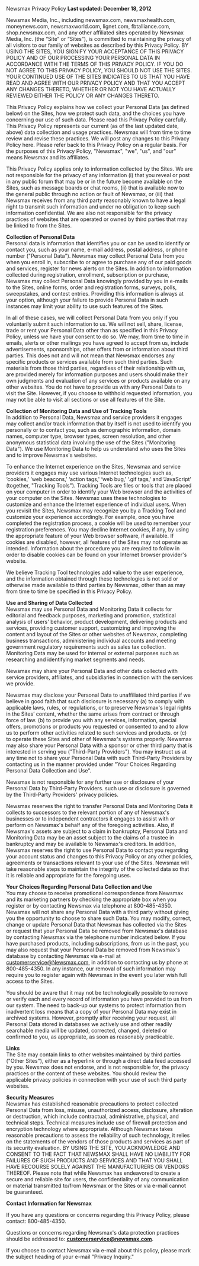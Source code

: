 Newsmax Privacy Policy **Last updated: December 18, 2012**

Newsmax Media, Inc., including newsmax.com, newsmaxhealth.com, moneynews.com, newsmaxworld.com, lignet.com, fbtalliance.com, shop.newsmax.com, and any other affiliated sites operated by Newsmax Media, Inc. (the “Site” or “Sites”), is committed to maintaining the privacy of all visitors to our family of websites as described by this Privacy Policy. BY USING THE SITES, YOU SIGNIFY YOUR ACCEPTANCE OF THIS PRIVACY POLICY AND OF OUR PROCESSING YOUR PERSONAL DATA IN ACCORDANCE WITH THE TERMS OF THIS PRIVACY POLICY. IF YOU DO NOT AGREE TO THIS PRIVACY POLICY, YOU SHOULD NOT USE THE SITES. YOUR CONTINUED USE OF THE SITES INDICATES TO US THAT YOU HAVE READ AND AGREE WITH OUR PRIVACY POLICY AND THAT YOU ACCEPT ANY CHANGES THERETO, WHETHER OR NOT YOU HAVE ACTUALLY REVIEWED EITHER THE POLICY OR ANY CHANGES THERETO.

This Privacy Policy explains how we collect your Personal Data (as defined below) on the Sites, how we protect such data, and the choices you have concerning our use of such data. Please read this Privacy Policy carefully. This Privacy Policy represents our current (as of the last updated date, above) data collection and usage practices. Newsmax will from time to time review and revise these practices. We will post any changes to this Privacy Policy here. Please refer back to this Privacy Policy on a regular basis. For the purposes of this Privacy Policy, "Newsmax", "we", "us", and "our" means Newsmax and its affiliates.

This Privacy Policy applies only to information collected by the Sites. We are not responsible for the privacy of any information (i) that you reveal or post in any public forum that may be or in the future become available on the Sites, such as message boards or chat rooms, (ii) that is available now to the general public through no action or fault of Newsmax, or (iii) that Newsmax receives from any third party reasonably known to have a legal right to transmit such information and under no obligation to keep such information confidential. We are also not responsible for the privacy practices of websites that are operated or owned by third parties that may be linked to from the Sites.

**Collection of Personal Data**  
Personal data is information that identifies you or can be used to identify or contact you, such as your name, e-mail address, postal address, or phone number ("Personal Data"). Newsmax may collect Personal Data from you when you enroll in, subscribe to or agree to purchase any of our paid goods and services, register for news alerts on the Sites. In addition to information collected during registration, enrollment, subscription or purchase, Newsmax may collect Personal Data knowingly provided by you in e-mails to the Sites, online forms, order and registration forms, surveys, polls, sweepstakes, and contest entries. Providing this information is always at your option, although your failure to provide Personal Data in such instances may limit your ability to use such features of the Sites.

In all of these cases, we will collect Personal Data from you only if you voluntarily submit such information to us. We will not sell, share, license, trade or rent your Personal Data other than as specified in this Privacy Policy, unless we have your consent to do so. We may, from time to time in emails, alerts or other mailings you have agreed to accept from us, include advertisements, sponsorships, other offers from or information about third parties. This does not and will not mean that Newsmax endorses any specific products or services available from such third parties. Such materials from those third parties, regardless of their relationship with us, are provided merely for information purposes and users should make their own judgments and evaluation of any services or products available on any other websites. You do not have to provide us with any Personal Data to visit the Site. However, if you choose to withhold requested information, you may not be able to visit all sections or use all features of the Site.

**Collection of Monitoring Data and Use of Tracking Tools**  
In addition to Personal Data, Newsmax and service providers it engages may collect and/or track information that by itself is not used to identify you personally or to contact you, such as demographic information, domain names, computer type, browser types, screen resolution, and other anonymous statistical data involving the use of the Sites ("Monitoring Data"). We use Monitoring Data to help us understand who uses the Sites and to improve Newsmax's websites.

To enhance the Internet experience on the Sites, Newsmax and service providers it engages may use various Internet technologies such as, ‘cookies,' ‘web beacons,’ ‘action tags,' ‘web bug,' ‘.gif tags,' and ‘JavaScript' (together, "Tracking Tools"). Tracking Tools are files or tools that are placed on your computer in order to identify your Web browser and the activities of your computer on the Sites. Newsmax uses these technologies to customize and enhance the Internet experience of individual users. When you revisit the Sites, Newsmax may recognize you by a Tracking Tool and customize your experience accordingly. For example, once you have completed the registration process, a cookie will be used to remember your registration preferences. You may decline Internet cookies, if any, by using the appropriate feature of your Web browser software, if available. If cookies are disabled, however, all features of the Sites may not operate as intended. Information about the procedure you are required to follow in order to disable cookies can be found on your Internet browser provider's website.

We believe Tracking Tool technologies add value to the user experience, and the information obtained through these technologies is not sold or otherwise made available to third parties by Newsmax, other than as may from time to time be specified in this Privacy Policy.

**Use and Sharing of Data Collected**  
Newsmax may use Personal Data and Monitoring Data it collects for editorial and feedback purposes, marketing and promotion, statistical analysis of users' behavior, product development, delivering products and services, providing customer support, customizing and improving the content and layout of the Sites or other websites of Newsmax, completing business transactions, administering individual accounts and meeting government regulatory requirements such as sales tax collection. Monitoring Data may be used for internal or external purposes such as researching and identifying market segments and needs.

Newsmax may share your Personal Data and other data collected with service providers, affiliates, and subsidiaries in connection with the services we provide.

Newsmax may disclose your Personal Data to unaffiliated third parties if we believe in good faith that such disclosure is necessary (a) to comply with applicable laws, rules, or regulations, or to preserve Newsmax's legal rights in the Sites’ content, whether the same arises from contract or through force of law. (b) to provide you with any services, information, special offers, promotions or products you requested or consented to and to allow us to perform other activities related to such services and products. or (c) to operate these Sites and other of Newsmax's systems properly. Newsmax may also share your Personal Data with a sponsor or other third party that is interested in serving you ("Third-Party Providers"). You may instruct us at any time not to share your Personal Data with such Third-Party Providers by contacting us in the manner provided under "Your Choices Regarding Personal Data Collection and Use".

Newsmax is not responsible for any further use or disclosure of your Personal Data by Third-Party Providers. such use or disclosure is governed by the Third-Party Providers' privacy policies.

Newsmax reserves the right to transfer Personal Data and Monitoring Data it collects to successors to the relevant portion of any of Newsmax's businesses or to independent contractors it engages to assist with or perform on Newsmax's behalf any of the foregoing activities. Also, if Newsmax's assets are subject to a claim in bankruptcy, Personal Data and Monitoring Data may be an asset subject to the claims of a trustee in bankruptcy and may be available to Newsmax's creditors. In addition, Newsmax reserves the right to use Personal Data to contact you regarding your account status and changes to this Privacy Policy or any other policies, agreements or transactions relevant to your use of the Sites. Newsmax will take reasonable steps to maintain the integrity of the collected data so that it is reliable and appropriate for the foregoing uses.

**Your Choices Regarding Personal Data Collection and Use**  
You may choose to receive promotional correspondence from Newsmax and its marketing partners by checking the appropriate box when you register or by contacting Newsmax via telephone at 800-485-4350. Newsmax will not share any Personal Data with a third party without giving you the opportunity to choose to share such Data. You may modify, correct, change or update Personal Data that Newsmax has collected via the Sites or request that your Personal Data be removed from Newsmax's database by contacting Newsmax via the telephone number indicated below. If you have purchased products, including subscriptions, from us in the past, you may also request that your Personal Data be removed from Newsmax's database by contacting Newsmax via e-mail at customerservice@Newsmax.com, in addition to contacting us by phone at 800-485-4350. In any instance, our removal of such information may require you to register again with Newsmax in the event you later wish full access to the Sites.

You should be aware that it may not be technologically possible to remove or verify each and every record of information you have provided to us from our system. The need to back-up our systems to protect information from inadvertent loss means that a copy of your Personal Data may exist in archived systems. However, promptly after receiving your request, all Personal Data stored in databases we actively use and other readily searchable media will be updated, corrected, changed, deleted or confirmed to you, as appropriate, as soon as reasonably practicable.

**Links**  
The Site may contain links to other websites maintained by third parties ("Other Sites"), either as a hyperlink or through a direct data feed accessed by you. Newsmax does not endorse, and is not responsible for, the privacy practices or the content of these websites. You should review the applicable privacy policies in connection with your use of such third party websites.

**Security Measures**  
Newsmax has established reasonable precautions to protect collected Personal Data from loss, misuse, unauthorized access, disclosure, alteration or destruction, which include contractual, administrative, physical, and technical steps. Technical measures include use of firewall protection and encryption technology where appropriate. Although Newsmax takes reasonable precautions to assess the reliability of such technology, it relies on the statements of the vendors of those products and services as part of its security evaluation. BY USING THE SITE, YOU ACKNOWLEDGE AND CONSENT TO THE FACT THAT NEWSMAX SHALL HAVE NO LIABILITY FOR FAILURES OF SUCH PRODUCTS AND SERVICES AND THAT YOU SHALL HAVE RECOURSE SOLELY AGAINST THE MANUFACTURERS OR VENDORS THEREOF. Please note that while Newsmax has endeavored to create a secure and reliable site for users, the confidentiality of any communication or material transmitted to/from Newsmax or the Sites or via e-mail cannot be guaranteed.

**Contact Information for Newsmax**

If you have any questions or concerns regarding this Privacy Policy, please contact: 800-485-4350.

Questions or concerns regarding Newsmax's data protection practices should be addressed to: **customerservice@newsmax.com**.

If you choose to contact Newsmax via e-mail about this policy, please mark the subject heading of your e-mail "Privacy Inquiry."